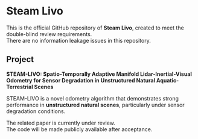 # Steam Livo

This is the official GitHub repository of **Steam Livo**, created to meet the double-blind review requirements.  
There are no information leakage issues in this repository.


## Project

**STEAM-LIVO: Spatio-Temporally Adaptive Manifold Lidar-Inertial-Visual Odometry for Sensor Degradation in Unstructured Natural Aquatic-Terrestrial Scenes**

STEAM-LIVO is a novel odometry algorithm that demonstrates strong performance in **unstructured natural scenes**, particularly under sensor degradation conditions.

The related paper is currently under review.  
The code will be made publicly available after acceptance.

